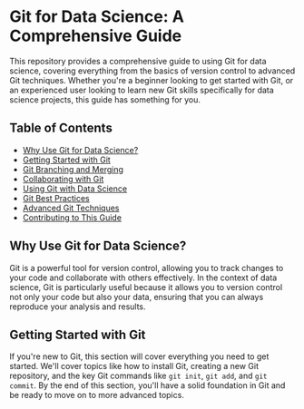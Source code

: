 # Git for Data Science: A Comprehensive Guide

This repository provides a comprehensive guide to using Git for data science, covering everything from the basics of version control to advanced Git techniques. Whether you're a beginner looking to get started with Git, or an experienced user looking to learn new Git skills specifically for data science projects, this guide has something for you.

## Table of Contents

- [Why Use Git for Data Science?](#why-use-git-for-data-science)
- [Getting Started with Git](#getting-started-with-git)
- [Git Branching and Merging](#git-branching-and-merging)
- [Collaborating with Git](#collaborating-with-git)
- [Using Git with Data Science](#using-git-with-data-science)
- [Git Best Practices](#git-best-practices)
- [Advanced Git Techniques](#advanced-git-techniques)
- [Contributing to This Guide](#contributing-to-this-guide)

## Why Use Git for Data Science?

Git is a powerful tool for version control, allowing you to track changes to your code and collaborate with others effectively. In the context of data science, Git is particularly useful because it allows you to version control not only your code but also your data, ensuring that you can always reproduce your analysis and results.


## Getting Started with Git

If you're new to Git, this section will cover everything you need to get started. We'll cover topics like how to install Git, creating a new Git repository, and the key Git commands like `git init`, `git add`, and `git commit`. By the end of this section, you'll have a solid foundation in Git and be ready to move on to more advanced topics.
